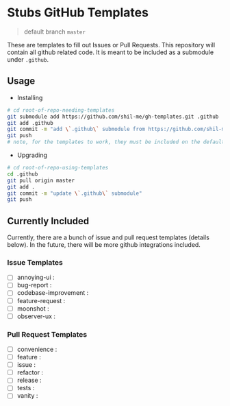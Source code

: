 # Stubs GitHub Templates
> default branch `master`

These are templates to fill out Issues or Pull Requests. This repository will contain all github related code. It is meant to be included as a submodule under `.github`.

## Usage

- Installing
```sh
# cd root-of-repo-needing-templates
git submodule add https://github.com/shil-me/gh-templates.git .github
git add .github
git commit -m "add \`.github\` submodule from https://github.com/shil-me/gh-templates.git"
git push
# note, for the templates to work, they must be included on the default branch of the repository #
```
- Upgrading
```sh
# cd root-of-repo-using-templates
cd .github
git pull origin master
git add .
git commit -m "update \`.github\` submodule"
git push
```

## Currently Included

Currently, there are a bunch of issue and pull request templates (details below). In the future, there will be more github integrations included.

### Issue Templates

- [ ] annoying-ui : 
- [ ] bug-report :
- [ ] codebase-improvement :
- [ ] feature-request :
- [ ] moonshot :
- [ ] observer-ux :

### Pull Request Templates

- [ ] convenience :
- [ ] feature :
- [ ] issue :
- [ ] refactor :
- [ ] release : 
- [ ] tests :
- [ ] vanity :
